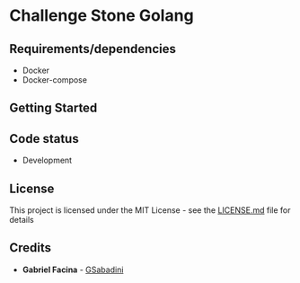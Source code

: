 # Challenge Stone Golang

## Requirements/dependencies
- Docker
- Docker-compose

## Getting Started


## Code status
- Development

## License
This project is licensed under the MIT License - see the [LICENSE.md](LICENSE.md) file for details

## Credits
- **Gabriel Facina** - [GSabadini](https://github.com/GSabadini)